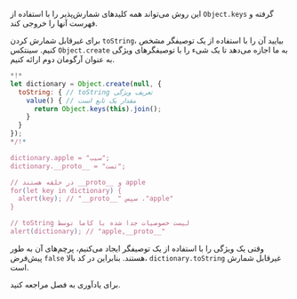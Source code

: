 
این روش می‌تواند همه کلیدهای شمارش‌پذیر را با استفاده از `Object.keys` گرفته و فهرست آنها را خروجی کند.

برای غیرقابل شمارش کردن `toString`، بیایید آن را با استفاده از یک توصیفگر مشخص کنیم. سینتکس `Object.create` به ما اجازه می‌دهد تا یک شیء را با توصیفگرهای ویژگی به عنوان آرگومان دوم ارائه کنیم.

```js run
*!*
let dictionary = Object.create(null, {
  toString: { // toString تعریف ویژگی
    value() { // مقدار یک تابع است
      return Object.keys(this).join();
    }
  }
});
*/!*

dictionary.apple = "سیب";
dictionary.__proto__ = "تست";

// در حلقه هستند __proto__ و apple
for(let key in dictionary) {
  alert(key); // "__proto__" سپس ،"apple"
}  

// toString لیست خصوصیات جدا شده با کاما توسط
alert(dictionary); // "apple,__proto__"
```

وقتی یک ویژگی را با استفاده از یک توصیفگر ایجاد می‌کنیم، پرچم‌های آن به طور پیش‌فرض `false` هستند. بنابراین در کد بالا، `dictionary.toString` غیرقابل شمارش است.

برای یادآوری به فصل [](info:property-descriptors) مراجعه کنید.
